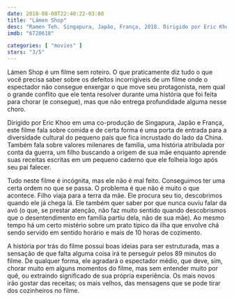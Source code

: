 ```yaml
---
date: 2018-08-08T22:40:22-03:00
title: "Lámen Shop"
desc: "Ramen Teh. Singapura, Japão, França, 2018. Dirigido por Eric Khoo. Com Tsuyoshi Ihara, Takumi Saitoh, Seiko Matsuda."
imdb: "6720618"

categories: [ "movies" ]
stars: "3/5"
---
```

Lámen Shop é um filme sem roteiro. O que praticamente diz tudo o que você precisa saber sobre os defeitos incorrigíveis de um filme onde o espectador não consegue enxergar o que move seu protagonista, nem qual o grande conflito que ele tenta resolver durante uma história que foi feita para chorar (e consegue), mas que não entrega profundidade alguma nesse choro.

Dirigido por Eric Khoo em uma co-produção de Singapura, Japão e França, este filme fala sobre comida e de certa forma é uma porta de entrada para a diversidade cultural do pequeno país que fica incrustado do lado da China. Também fala sobre valores milenares de família, uma história atribulada por conta da guerra, um filho buscando a origem de sua mãe enquanto aprende suas receitas escritas em um pequeno caderno que ele folheia logo após seu pai falecer.

Tudo neste filme é incógnita, mas ele não é mal feito. Conseguimos ter uma certa ordem no que se passa. O problema é que não é muito o que acontece. Filho viaja para a terra da mãe. Ele procura seu tio, descobrimos quando ele já chega lá. Ele também quer saber por que nunca ouviu falar da avó (o que, se prestar atenção, não faz muito sentido quando descobrismos que o desentendimento em família partiu dela, não de sua mãe). Ao mesmo tempo há um certo mistério sobre um prato típico da ilha que envolve chá sendo servido em sentido horário e mais de 10 horas de cozimento.

A história por trás do filme possui boas ideias para ser estruturada, mas a sensação de que falta alguma coisa irá te perseguir pelos 89 minutos do filme. De qualquer forma, ele agradará o espectador médio, que deve, sim, chorar muito em alguns momentos do filme, mas sem entender muito por quê, ou extraindo significado de sua própria experiência. Os mais novos irão gostar das receitas; os mais velhos, das mensagens que se pode tirar dos cozinheiros no filme.
